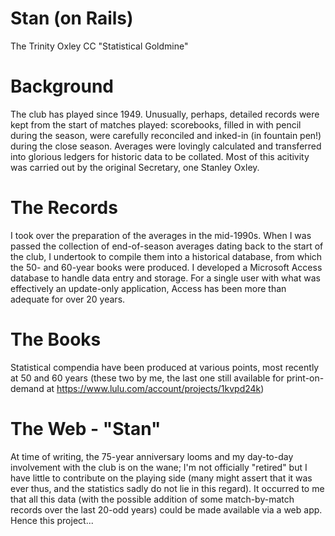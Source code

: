 # Stan (on Rails)
The Trinity Oxley CC "Statistical Goldmine"
# Background
The club has played since 1949. Unusually, perhaps, detailed records were kept from the start of matches played: scorebooks, filled in with pencil during the season, were carefully reconciled and inked-in (in fountain pen!) during the close season. Averages were lovingly calculated and transferred into glorious ledgers for historic data to be collated. Most of this acitivity was carried out by the original Secretary, one Stanley Oxley.
# The Records
I took over the preparation of the averages in the mid-1990s. When I was passed the collection of end-of-season averages dating back to the start of the club, I undertook to compile them into a historical database, from which the 50- and 60-year books were produced. I developed a Microsoft Access database to handle data entry and storage. For a single user with what was effectively an update-only application, Access has been more than adequate for over 20 years.
# The Books
Statistical compendia have been produced at various points, most recently at 50 and 60 years (these two by me, the last one still available for print-on-demand at https://www.lulu.com/account/projects/1kvpd24k)
# The Web - "Stan"
At time of writing, the 75-year anniversary looms and my day-to-day involvement with the club is on the wane; I'm not officially "retired" but I have little to contribute on the playing side (many might assert that it was ever thus, and the statistics sadly do not lie in this regard). It occurred to me that all this data (with the possible addition of some match-by-match records over the last 20-odd years) could be made available via a web app. Hence this project...
